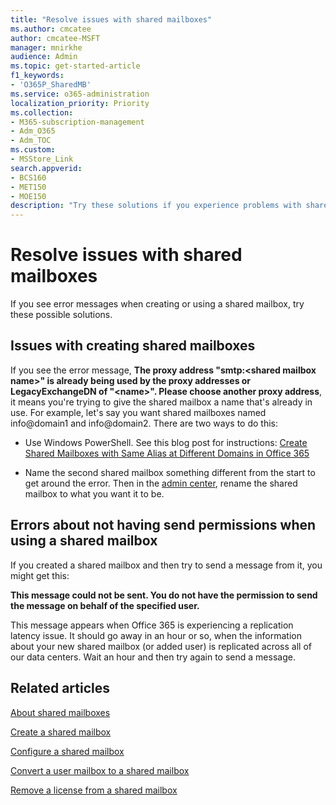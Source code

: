 ```yaml
---
title: "Resolve issues with shared mailboxes"
ms.author: cmcatee
author: cmcatee-MSFT
manager: mnirkhe
audience: Admin
ms.topic: get-started-article
f1_keywords:
- 'O365P_SharedMB'
ms.service: o365-administration
localization_priority: Priority
ms.collection: 
- M365-subscription-management
- Adm_O365
- Adm_TOC
ms.custom:
- MSStore_Link
search.appverid:
- BCS160
- MET150
- MOE150
description: "Try these solutions if you experience problems with shared mailboxes."
---
```


# Resolve issues with shared mailboxes

If you see error messages when creating or using a shared mailbox, try these possible solutions. 

## Issues with creating shared mailboxes
<a name="bkmk_Fix"> </a>

If you see the error message, **The proxy address "smtp:<shared mailbox name\>" is already being used by the proxy addresses or LegacyExchangeDN of "\<name>". Please choose another proxy address**, it means you're trying to give the shared mailbox a name that's already in use. For example, let's say you want shared mailboxes named info@domain1 and info@domain2. There are two ways to do this:

  - Use Windows PowerShell. See this blog post for instructions: [Create Shared Mailboxes with Same Alias at Different Domains in Office 365](https://www.cogmotive.com/blog/office-365-tips/create-shared-mailboxes-with-same-alias-at-different-domains-in-office-365)
    
  - Name the second shared mailbox something different from the start to get around the error. Then in the [admin center](#how-to-create-a-shared-mailbox-in-the-exchange-admin-center), rename the shared mailbox to what you want it to be.

## Errors about not having send permissions when using a shared mailbox

If you created a shared mailbox and then try to send a message from it, you might get this:

**This message could not be sent. You do not have the permission to send the message on behalf of the specified user.**

This message appears when Office 365 is experiencing a replication latency issue. It should go away in an hour or so, when the information about your new shared mailbox (or added user) is replicated across all of our data centers. Wait an hour and then try again to send a message.

## Related articles

[About shared mailboxes](about-shared-mailboxes.md)

[Create a shared mailbox](create-a-shared-mailbox.md)

[Configure a shared mailbox](configure-a-shared-mailbox.md)

[Convert a user mailbox to a shared mailbox](convert-user-mailbox-to-shared-mailbox.md)

[Remove a license from a shared mailbox](remove-license-from-shared-mailbox.md)


    

